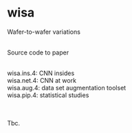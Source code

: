 # wisa
Wafer-to-wafer variations<br/><br/>

Source code to paper<br/><br/>

wisa.ins.4: CNN insides<br/>
wisa.net.4: CNN at work<br/>
wisa.aug.4: data set augmentation toolset<br/>
wisa.pip.4: statistical studies<br/>

<br/><br/>
Tbc.

